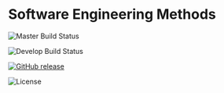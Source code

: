 
# Software Engineering Methods

![Master Build Status](https://github.com/padaukwai/Lab02/actions/workflows/main.yml/badge.svg?branch=master)

![Develop Build Status](https://github.com/padaukwai/Lab02/actions/workflows/main.yml/badge.svg?branch=develop1)

[![GitHub release](https://img.shields.io/github/release/padaukwai/REPO.svg)](https://github.com/padaukwai/Lab02R4/releases)

![License](https://img.shields.io/badge/License-Apache_2.0-blue.svg)

